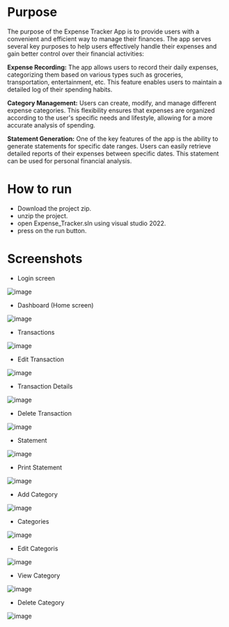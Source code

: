 # Purpose
The purpose of the Expense Tracker App is to provide users with a convenient and efficient way to manage their finances. The app serves several key purposes to help users effectively handle their expenses and gain better control over their financial activities:

**Expense Recording:** The app allows users to record their daily expenses, categorizing them based on various types such as groceries, transportation, entertainment, etc. This feature enables users to maintain a detailed log of their spending habits.

**Category Management:** Users can create, modify, and manage different expense categories. This flexibility ensures that expenses are organized according to the user's specific needs and lifestyle, allowing for a more accurate analysis of spending.

**Statement Generation:** One of the key features of the app is the ability to generate statements for specific date ranges. Users can easily retrieve detailed reports of their expenses between specific dates. This statement can be used for personal financial analysis.

# How to run
- Download the project zip.
- unzip the project.
- open Expense_Tracker.sln using visual studio 2022.
- press on the run button.

# Screenshots
- Login screen

![image](https://github.com/Vineet1924/Expense-Tracker/assets/118120039/524066bc-4380-4452-abd8-bb2db1c9df49)

- Dashboard (Home screen)

![image](https://github.com/Vineet1924/Expense-Tracker/assets/118120039/6ec0cf71-9717-48f3-9b4d-5d7a3234054d)

- Transactions

![image](https://github.com/Vineet1924/Expense-Tracker/assets/118120039/b61278eb-f5c5-4ecf-a38e-597eb760a26c)

- Edit Transaction

![image](https://github.com/Vineet1924/Expense-Tracker/assets/118120039/285bbcfb-dfe5-412b-ac49-d9cc3af9c860)

- Transaction Details

![image](https://github.com/Vineet1924/Expense-Tracker/assets/118120039/4fdaf980-b2ef-445c-8587-fcb0f8ff3b76)

- Delete Transaction

![image](https://github.com/Vineet1924/Expense-Tracker/assets/118120039/f33ba911-8539-40f9-a1b4-0dd91158911b)

- Statement

![image](https://github.com/Vineet1924/Expense-Tracker/assets/118120039/f2aeca19-a4d6-4475-8ef5-d796d61c7a23)

- Print Statement

![image](https://github.com/Vineet1924/Expense-Tracker/assets/118120039/3dcd9b2f-cdbe-4dc7-a445-58ac3ac7ddc2)

- Add Category

![image](https://github.com/Vineet1924/Expense-Tracker/assets/118120039/18b7398e-d6f2-46e2-b4dd-2e38ad92865f)

- Categories

![image](https://github.com/Vineet1924/Expense-Tracker/assets/118120039/b88150be-894a-44df-9948-07ba8111c0b3)

- Edit Categoris

![image](https://github.com/Vineet1924/Expense-Tracker/assets/118120039/a160f704-07da-4f8d-9ba3-57b5bfc69c6c)

- View Category

![image](https://github.com/Vineet1924/Expense-Tracker/assets/118120039/9e791891-4261-4f0b-8af4-917f4ac83dc9)

- Delete Category

![image](https://github.com/Vineet1924/Expense-Tracker/assets/118120039/d11b4544-6780-4de7-824a-36ee3fdbd7d5)
















